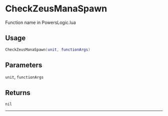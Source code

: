 # CheckZeusManaSpawn
Function name in PowersLogic.lua
## Usage
```lua
CheckZeusManaSpawn(unit, functionArgs)
```
## Parameters
`unit`, `functionArgs`
## Returns
`nil`

---